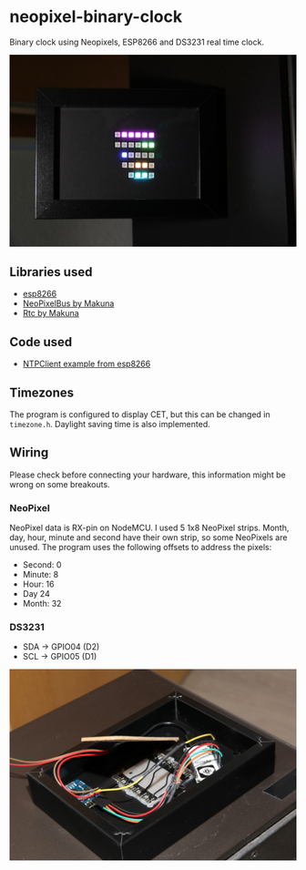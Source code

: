 # neopixel-binary-clock
Binary clock using Neopixels, ESP8266 and DS3231 real time clock.

![front](front.jpg)

## Libraries used
* [esp8266](https://github.com/esp8266/Arduino)
* [NeoPixelBus by Makuna](https://github.com/Makuna/NeoPixelBus)
* [Rtc by Makuna](https://github.com/Makuna/Rtc)

## Code used
* [NTPClient example from esp8266](https://github.com/esp8266/Arduino/blob/master/libraries/ESP8266WiFi/examples/NTPClient/NTPClient.ino)

## Timezones
The program is configured to display CET, but this can be changed in ```timezone.h```. Daylight
saving time is also implemented.

## Wiring
Please check before connecting your hardware, this information might be wrong on some breakouts.

### NeoPixel
NeoPixel data is RX-pin on NodeMCU.
I used 5 1x8 NeoPixel strips. Month, day, hour, minute and second have their own strip, so some
NeoPixels are unused. The program uses the following offsets to address the pixels:

* Second: 0
* Minute: 8
* Hour: 16
* Day 24
* Month: 32

### DS3231
* SDA -> GPIO04 (D2)
* SCL -> GPIO05 (D1)

![back](back.jpg)